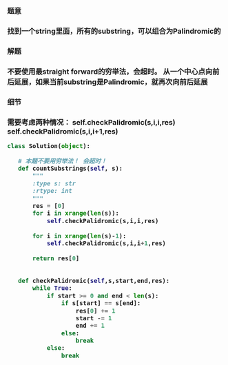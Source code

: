 
<h3>题意<h3>
<p>找到一个string里面，所有的substring，可以组合为Palindromic的<p>

<h3>解题<h3>
<p>不要使用最straight forward的穷举法，会超时。
从一个中心点向前后延展，如果当前substring是Palindromic，就再次向前后延展<p>

<h3>细节<h3>
<p>需要考虑两种情况：
 self.checkPalidromic(s,i,i,res)
 self.checkPalidromic(s,i,i+1,res)<p>
 
 
 ```python
 class Solution(object):
    
    # 本题不要用穷举法！ 会超时！ 
    def countSubstrings(self, s):
        """
        :type s: str
        :rtype: int
        """
        res = [0]
        for i in xrange(len(s)):
            self.checkPalidromic(s,i,i,res)
        
        for i in xrange(len(s)-1):
            self.checkPalidromic(s,i,i+1,res)
        
        return res[0]
        
    
    def checkPalidromic(self,s,start,end,res):
        while True:
            if start >= 0 and end < len(s):
                if s[start] == s[end]:
                    res[0] += 1
                    start -= 1
                    end += 1
                else:
                    break
            else:
                break
 
 ```

